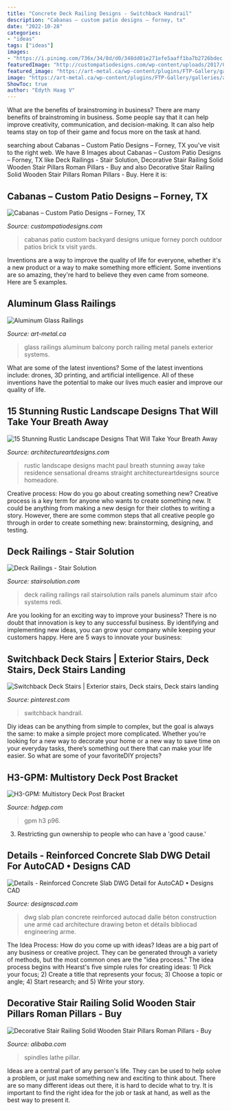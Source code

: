 ```yaml
---
title: "Concrete Deck Railing Designs - Switchback Handrail"
description: "Cabanas – custom patio designs – forney, tx"
date: "2022-10-28"
categories:
- "ideas"
tags: ["ideas"]
images:
- "https://i.pinimg.com/736x/34/8d/d0/348dd01e271efe5aaff1ba7b2726bdec.jpg"
featuredImage: "http://custompatiodesigns.com/wp-content/uploads/2017/02/DSC_0111-1800x1197.jpg"
featured_image: "https://art-metal.ca/wp-content/plugins/FTP-Gallery/galleries/aluminum-glass-railings/152428-aluminum-glass-railings-192.JPG"
image: "https://art-metal.ca/wp-content/plugins/FTP-Gallery/galleries/aluminum-glass-railings/152428-aluminum-glass-railings-192.JPG"
ShowToc: true
author: "Edyth Haag V"
---
```



What are the benefits of brainstroming in business?
There are many benefits of brainstroming in business. Some people say that it can help improve creativity, communication, and decision-making. It can also help teams stay on top of their game and focus more on the task at hand.

	

		
searching about Cabanas – Custom Patio Designs – Forney, TX you've visit to the right web. We have 8 Images about Cabanas – Custom Patio Designs – Forney, TX like Deck Railings - Stair Solution, Decorative Stair Railing Solid Wooden Stair Pillars Roman Pillars - Buy and also Decorative Stair Railing Solid Wooden Stair Pillars Roman Pillars - Buy. Here it is:
		
    
## Cabanas – Custom Patio Designs – Forney, TX

<img loading=lazy src="http://custompatiodesigns.com/wp-content/uploads/2017/02/DSC_0111-1800x1197.jpg" onerror="this.onerror=null;this.src='https://tse2.mm.bing.net/th?id=OIP.RSxISWfR_elmofO1kXGTLQHaE7&amp;pid=15.1';" alt="Cabanas – Custom Patio Designs – Forney, TX">

_Source: custompatiodesigns.com_

>cabanas patio custom backyard designs unique forney porch outdoor patios brick tx visit yards. 

	

Inventions are a way to improve the quality of life for everyone, whether it's a new product or a way to make something more efficient. Some inventions are so amazing, they're hard to believe they even came from someone. Here are 5 examples.

    
## Aluminum Glass Railings

<img loading=lazy src="https://art-metal.ca/wp-content/plugins/FTP-Gallery/galleries/aluminum-glass-railings/152428-aluminum-glass-railings-192.JPG" onerror="this.onerror=null;this.src='https://tse1.mm.bing.net/th?id=OIP.r1UCh2oKzMp2pU_IYPuH6QHaFj&amp;pid=15.1';" alt="Aluminum Glass Railings">

_Source: art-metal.ca_

>glass railings aluminum balcony porch railing metal panels exterior systems. 

	

What are some of the latest inventions?
Some of the latest inventions include: drones, 3D printing, and artificial intelligence. All of these inventions have the potential to make our lives much easier and improve our quality of life.

    
## 15 Stunning Rustic Landscape Designs That Will Take Your Breath Away

<img loading=lazy src="https://www.architectureartdesigns.com/wp-content/uploads/2016/10/15-Stunning-Rustic-Landscape-Designs-That-Will-Take-Your-Breath-Away-9-630x946.jpg" onerror="this.onerror=null;this.src='https://tse4.mm.bing.net/th?id=OIP.QdqsCQ0WPR1pvVtu9LNAuwHaLH&amp;pid=15.1';" alt="15 Stunning Rustic Landscape Designs That Will Take Your Breath Away">

_Source: architectureartdesigns.com_

>rustic landscape designs macht paul breath stunning away take residence sensational dreams straight architectureartdesigns source homeadore. 

	

Creative process: How do you go about creating something new?
Creative process is a key term for anyone who wants to create something new. It could be anything from making a new design for their clothes to writing a story. However, there are some common steps that all creative people go through in order to create something new: brainstorming, designing, and testing.

    
## Deck Railings - Stair Solution

<img loading=lazy src="https://stairsolution.com/wp-content/uploads/2017/01/20151008_113138.jpg" onerror="this.onerror=null;this.src='https://tse4.mm.bing.net/th?id=OIP.6JgBx0bawm7r6gFWZyKl6AHaNK&amp;pid=15.1';" alt="Deck Railings - Stair Solution">

_Source: stairsolution.com_

>deck railing railings rail stairsolution rails panels aluminum stair afco systems redi. 

	

Are you looking for an exciting way to improve your business? There is no doubt that innovation is key to any successful business. By identifying and implementing new ideas, you can grow your company while keeping your customers happy. Here are 5 ways to innovate your business: 

    
## Switchback Deck Stairs | Exterior Stairs, Deck Stairs, Deck Stairs Landing

<img loading=lazy src="https://i.pinimg.com/736x/34/8d/d0/348dd01e271efe5aaff1ba7b2726bdec.jpg" onerror="this.onerror=null;this.src='https://tse4.mm.bing.net/th?id=OIP.l0J0f1R1g2Weh-lraxA1NgHaJ2&amp;pid=15.1';" alt="Switchback Deck Stairs | Exterior stairs, Deck stairs, Deck stairs landing">

_Source: pinterest.com_

>switchback handrail. 

	

Diy ideas can be anything from simple to complex, but the goal is always the same: to make a simple project more complicated. Whether you’re looking for a new way to decorate your home or a new way to save time on your everyday tasks, there’s something out there that can make your life easier. So what are some of your favoriteDIY projects?

    
## H3-GPM: Multistory Deck Post Bracket

<img loading=lazy src="https://www.hdgep.com/uploads/6/0/9/1/60917007/s231639328815393233_p96_i72_w768.jpeg" onerror="this.onerror=null;this.src='https://tse3.mm.bing.net/th?id=OIP.4GC_8OMFAYhqg8tFshk34AHaJ4&amp;pid=15.1';" alt="H3-GPM: Multistory Deck Post Bracket">

_Source: hdgep.com_

>gpm h3 p96. 

	

3. Restricting gun ownership to people who can have a 'good cause.'

    
## Details - Reinforced Concrete Slab DWG Detail For AutoCAD • Designs CAD

<img loading=lazy src="https://designscad.com/wp-content/uploads/2017/01/details___reinforced_concrete_slab_dwg_detail_for_autocad_6938.gif" onerror="this.onerror=null;this.src='https://tse2.mm.bing.net/th?id=OIP.LJrIsrEAQSQKc32ohCR9ZgHaFv&amp;pid=15.1';" alt="Details - Reinforced Concrete Slab DWG Detail for AutoCAD • Designs CAD">

_Source: designscad.com_

>dwg slab plan concrete reinforced autocad dalle béton construction une armé cad architecture drawing beton et détails bibliocad engineering arme. 

	

The Idea Process: How do you come up with ideas?
Ideas are a big part of any business or creative project. They can be generated through a variety of methods, but the most common ones are the "idea process." The idea process begins with Hearst's five simple rules for creating ideas: 1) Pick your focus; 2) Create a title that represents your focus; 3) Choose a topic or angle; 4) Start research; and 5) Write your story.

    
## Decorative Stair Railing Solid Wooden Stair Pillars Roman Pillars - Buy

<img loading=lazy src="https://sc02.alicdn.com/kf/HTB1PDT9g9cqBKNjSZFgq6x_kXXaU/201754061/HTB1PDT9g9cqBKNjSZFgq6x_kXXaU.jpg" onerror="this.onerror=null;this.src='https://tse2.mm.bing.net/th?id=OIP.B796jDExeJifAeYNaPA8swHaJ4&amp;pid=15.1';" alt="Decorative Stair Railing Solid Wooden Stair Pillars Roman Pillars - Buy">

_Source: alibaba.com_

>spindles lathe pillar. 

	

Ideas are a central part of any person's life. They can be used to help solve a problem, or just make something new and exciting to think about. There are so many different ideas out there, it is hard to decide what to try. It is important to find the right idea for the job or task at hand, as well as the best way to present it.

